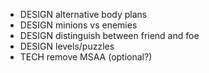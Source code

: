 - DESIGN alternative body plans
- DESIGN minions vs enemies
- DESIGN distinguish between friend and foe
- DESIGN levels/puzzles
- TECH remove MSAA (optional?)
